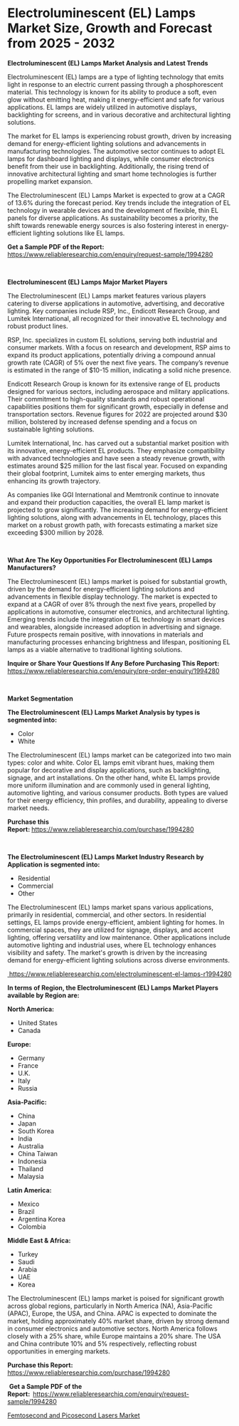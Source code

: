 <p><h1>Electroluminescent (EL) Lamps Market Size, Growth and Forecast from 2025 - 2032</h1></p><p><strong>Electroluminescent (EL) Lamps Market Analysis and Latest Trends</strong></p>
<p><p>Electroluminescent (EL) lamps are a type of lighting technology that emits light in response to an electric current passing through a phosphorescent material. This technology is known for its ability to produce a soft, even glow without emitting heat, making it energy-efficient and safe for various applications. EL lamps are widely utilized in automotive displays, backlighting for screens, and in various decorative and architectural lighting solutions.</p><p>The market for EL lamps is experiencing robust growth, driven by increasing demand for energy-efficient lighting solutions and advancements in manufacturing technologies. The automotive sector continues to adopt EL lamps for dashboard lighting and displays, while consumer electronics benefit from their use in backlighting. Additionally, the rising trend of innovative architectural lighting and smart home technologies is further propelling market expansion.</p><p>The Electroluminescent (EL) Lamps Market is expected to grow at a CAGR of 13.6% during the forecast period. Key trends include the integration of EL technology in wearable devices and the development of flexible, thin EL panels for diverse applications. As sustainability becomes a priority, the shift towards renewable energy sources is also fostering interest in energy-efficient lighting solutions like EL lamps.</p></p>
<p><strong>Get a Sample PDF of the Report:&nbsp;</strong> <a href="https://www.reliableresearchiq.com/enquiry/request-sample/1994280?utm_campaign=2268&utm_medium=2&utm_source=Github&utm_content=ia&utm_term=02032025&utm_id=electroluminescent-el-lamps">https://www.reliableresearchiq.com/enquiry/request-sample/1994280</a></p>
<p>&nbsp;</p>
<p><strong>Electroluminescent (EL) Lamps Major Market Players</strong></p>
<p><p>The Electroluminescent (EL) Lamps market features various players catering to diverse applications in automotive, advertising, and decorative lighting. Key companies include RSP, Inc., Endicott Research Group, and Lumitek International, all recognized for their innovative EL technology and robust product lines.</p><p>RSP, Inc. specializes in custom EL solutions, serving both industrial and consumer markets. With a focus on research and development, RSP aims to expand its product applications, potentially driving a compound annual growth rate (CAGR) of 5% over the next five years. The company’s revenue is estimated in the range of $10-15 million, indicating a solid niche presence.</p><p>Endicott Research Group is known for its extensive range of EL products designed for various sectors, including aerospace and military applications. Their commitment to high-quality standards and robust operational capabilities positions them for significant growth, especially in defense and transportation sectors. Revenue figures for 2022 are projected around $30 million, bolstered by increased defense spending and a focus on sustainable lighting solutions.</p><p>Lumitek International, Inc. has carved out a substantial market position with its innovative, energy-efficient EL products. They emphasize compatibility with advanced technologies and have seen a steady revenue growth, with estimates around $25 million for the last fiscal year. Focused on expanding their global footprint, Lumitek aims to enter emerging markets, thus enhancing its growth trajectory.</p><p>As companies like GGI International and Memtronik continue to innovate and expand their production capacities, the overall EL lamp market is projected to grow significantly. The increasing demand for energy-efficient lighting solutions, along with advancements in EL technology, places this market on a robust growth path, with forecasts estimating a market size exceeding $300 million by 2028.</p></p>
<p>&nbsp;</p>
<p><strong>What Are The Key Opportunities For Electroluminescent (EL) Lamps Manufacturers?</strong></p>
<p><p>The Electroluminescent (EL) lamps market is poised for substantial growth, driven by the demand for energy-efficient lighting solutions and advancements in flexible display technology. The market is expected to expand at a CAGR of over 8% through the next five years, propelled by applications in automotive, consumer electronics, and architectural lighting. Emerging trends include the integration of EL technology in smart devices and wearables, alongside increased adoption in advertising and signage. Future prospects remain positive, with innovations in materials and manufacturing processes enhancing brightness and lifespan, positioning EL lamps as a viable alternative to traditional lighting solutions.</p></p>
<p><strong>Inquire or Share Your Questions If Any Before Purchasing This Report:</strong> <a href="https://www.reliableresearchiq.com/enquiry/pre-order-enquiry/1994280?utm_campaign=2268&utm_medium=2&utm_source=Github&utm_content=ia&utm_term=02032025&utm_id=electroluminescent-el-lamps">https://www.reliableresearchiq.com/enquiry/pre-order-enquiry/1994280</a></p>
<p>&nbsp;</p>
<p><strong>Market Segmentation</strong></p>
<p><strong>The Electroluminescent (EL) Lamps Market Analysis by types is segmented into:</strong></p>
<p><ul><li>Color</li><li>White</li></ul></p>
<p><p>The Electroluminescent (EL) lamps market can be categorized into two main types: color and white. Color EL lamps emit vibrant hues, making them popular for decorative and display applications, such as backlighting, signage, and art installations. On the other hand, white EL lamps provide more uniform illumination and are commonly used in general lighting, automotive lighting, and various consumer products. Both types are valued for their energy efficiency, thin profiles, and durability, appealing to diverse market needs.</p></p>
<p><strong>Purchase this Report:&nbsp;</strong><a href="https://www.reliableresearchiq.com/purchase/1994280?utm_campaign=2268&utm_medium=2&utm_source=Github&utm_content=ia&utm_term=02032025&utm_id=electroluminescent-el-lamps">https://www.reliableresearchiq.com/purchase/1994280</a></p>
<p>&nbsp;</p>
<p><strong>The Electroluminescent (EL) Lamps Market Industry Research by Application is segmented into:</strong></p>
<p><ul><li>Residential</li><li>Commercial</li><li>Other</li></ul></p>
<p><p>The Electroluminescent (EL) lamps market spans various applications, primarily in residential, commercial, and other sectors. In residential settings, EL lamps provide energy-efficient, ambient lighting for homes. In commercial spaces, they are utilized for signage, displays, and accent lighting, offering versatility and low maintenance. Other applications include automotive lighting and industrial uses, where EL technology enhances visibility and safety. The market's growth is driven by the increasing demand for energy-efficient lighting solutions across diverse environments.</p></p>
<p><a href="https://www.reliableresearchiq.com/electroluminescent-el-lamps-r1994280?utm_campaign=2268&utm_medium=2&utm_source=Github&utm_content=ia&utm_term=02032025&utm_id=electroluminescent-el-lamps">&nbsp;https://www.reliableresearchiq.com/electroluminescent-el-lamps-r1994280</a></p>
<p><strong>In terms of Region, the Electroluminescent (EL) Lamps Market Players available by Region are:</strong></p>
<p>
    <p> <strong> North America: </strong>
        <ul>
            <li>United States</li>
            <li>Canada</li>
        </ul>
        </p> 
    <p> <strong> Europe: </strong>
        <ul>
            <li>Germany</li>
            <li>France</li>
            <li>U.K.</li>
            <li>Italy</li>
            <li>Russia</li>
        </ul>
        </p> 
    <p> <strong> Asia-Pacific: </strong>
        <ul>
            <li>China</li>
            <li>Japan</li>
            <li>South Korea</li>
            <li>India</li>
            <li>Australia</li>
            <li>China Taiwan</li>
            <li>Indonesia</li>
            <li>Thailand</li>
            <li>Malaysia</li>
        </ul>
        </p> 
    <p> <strong> Latin America: </strong>
        <ul>
            <li>Mexico</li>
            <li>Brazil</li>
            <li>Argentina Korea</li>
            <li>Colombia</li>
        </ul>
        </p> 
    <p> <strong> Middle East & Africa: </strong>
        <ul>
            <li>Turkey</li>
            <li>Saudi</li>
            <li>Arabia</li>
            <li>UAE</li>
            <li>Korea</li>
        </ul>
    </p>
    </p>
<p><p>The Electroluminescent (EL) lamps market is poised for significant growth across global regions, particularly in North America (NA), Asia-Pacific (APAC), Europe, the USA, and China. APAC is expected to dominate the market, holding approximately 40% market share, driven by strong demand in consumer electronics and automotive sectors. North America follows closely with a 25% share, while Europe maintains a 20% share. The USA and China contribute 10% and 5% respectively, reflecting robust opportunities in emerging markets.</p></p>
<p><strong>Purchase this Report: </strong><a href="https://www.reliableresearchiq.com/purchase/1994280?utm_campaign=2268&utm_medium=2&utm_source=Github&utm_content=ia&utm_term=02032025&utm_id=electroluminescent-el-lamps">https://www.reliableresearchiq.com/purchase/1994280</a></p>
<p>&nbsp;<strong>Get a Sample PDF of the Report:&nbsp;&nbsp;</strong><a href="https://www.reliableresearchiq.com/enquiry/request-sample/1994280?utm_campaign=2268&utm_medium=2&utm_source=Github&utm_content=ia&utm_term=02032025&utm_id=electroluminescent-el-lamps">https://www.reliableresearchiq.com/enquiry/request-sample/1994280</a></p>
<p><strong></strong></p>
<p><p><a href="https://github.com/LilianFaulkner65/Market-Research-Report-List-1/blob/main/femtosecond-and-picosecond-lasers-market.md?utm_campaign=2268&utm_medium=2&utm_source=Github&utm_content=ia&utm_term=02032025&utm_id=electroluminescent-el-lamps">Femtosecond and Picosecond Lasers Market</a></p></p>